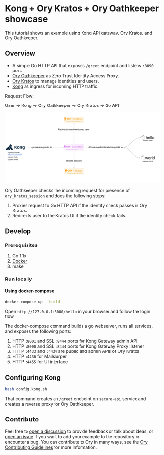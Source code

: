 # Kong + Ory Kratos + Ory Oathkeeper showcase

This tutorial shows an example using Kong API gateway, Ory Kratos, and Ory Oathkeeper.

## Overview

- A simple Go HTTP API that exposes `/greet` endpoint and listens `:8090` port.
- [Ory Oathkeeper](https://www.ory.sh/docs/oathkeeper/install) as Zero Trust Identity Access Proxy.
- [Ory Kratos](https://www.ory.sh/docs/kratos/install) to manage identities and users.
- [Kong](https://konghq.com/install#kong-community) as ingress for incoming HTTP traffic.

Request Flow:

User -> Kong -> Ory Oathkeeper -> Ory Kratos -> Go API

![Architecture using Oathkeeper, Kratos, and Kong](../_assets/img/kong.png)

Ory Oathkeeper checks the incoming request for presence of `ory_kratos_session` and does the following steps:

1. Proxies request to Go HTTP API if the identity check passes in Ory Kratos.
2. Redirects user to the Kratos UI if the identity check fails.

## Develop

### Prerequisites

1. Go 1.1x
1. [Docker](https://docs.docker.com/get-docker/)
1. make

### Run locally

#### Using docker-compose

```bash
docker-compose up --build
```

Open `http://127.0.0.1:8000/hello` in your browser and follow the login flow

The docker-compose command builds a go webserver, runs all services, and exposes the following ports:

1. HTTP `:8001` and SSL `:8444` ports for Kong Gateway admin API
1. HTTP `:8000` and SSL `:8444` ports for Kong Gateway Proxy listener
1. HTTP `:4433` and `:4434` are public and admin APIs of Ory Kratos
1. HTTP `:4436` for Mailslurper
1. HTTP `:4455` for UI interface

## Configuring Kong

```bash
bash config.kong.sh
```

That command creates an `/greet` endpoint on `secure-api` service and creates a reverse proxy for Ory Oathkeeper.

## Contribute

Feel free to [open a discussion](https://github.com/ory/examples/discussions/new) to provide feedback or talk about ideas, or [open an issue](https://github.com/ory/examples/issues/new) if you want to add your example to the repository or encounter a bug.
You can contribute to Ory in many ways, see the [Ory Contributing Guidelines](https://www.ory.sh/docs/ecosystem/contributing) for more information.
